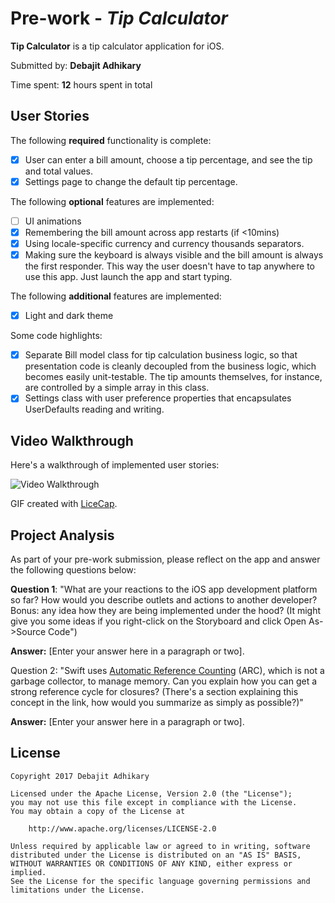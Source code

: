# Pre-work - *Tip Calculator*

**Tip Calculator** is a tip calculator application for iOS.

Submitted by: **Debajit Adhikary**

Time spent: **12** hours spent in total

## User Stories

The following **required** functionality is complete:

* [x] User can enter a bill amount, choose a tip percentage, and see the tip and total values.
* [x] Settings page to change the default tip percentage.

The following **optional** features are implemented:
* [ ] UI animations
* [x] Remembering the bill amount across app restarts (if <10mins)
* [x] Using locale-specific currency and currency thousands separators.
* [x] Making sure the keyboard is always visible and the bill amount is always the first responder. This way the user doesn't have to tap anywhere to use this app. Just launch the app and start typing.

The following **additional** features are implemented:
- [x] Light and dark theme

Some code highlights:
- [x] Separate Bill model class for tip calculation business logic, so that presentation code is cleanly decoupled from the business logic, which becomes easily unit-testable. The tip amounts themselves, for instance, are controlled by a simple array in this class.
- [x] Settings class with user preference properties that encapsulates UserDefaults reading and writing.

## Video Walkthrough

Here's a walkthrough of implemented user stories:

<img src="http://i.imgur.com/vDmZizI.gif" title='Video Walkthrough' width='' alt='Video Walkthrough' />

GIF created with [LiceCap](http://www.cockos.com/licecap/).


## Project Analysis

As part of your pre-work submission, please reflect on the app and answer the following questions below:

**Question 1**: "What are your reactions to the iOS app development
platform so far? How would you describe outlets and actions to another
developer? Bonus: any idea how they are being implemented under the
hood? (It might give you some ideas if you right-click on the
Storyboard and click Open As->Source Code")

**Answer:** [Enter your answer here in a paragraph or two].

Question 2: "Swift
uses
[Automatic Reference Counting](https://developer.apple.com/library/content/documentation/Swift/Conceptual/Swift_Programming_Language/AutomaticReferenceCounting.html#//apple_ref/doc/uid/TP40014097-CH20-ID49) (ARC),
which is not a garbage collector, to manage memory. Can you explain
how you can get a strong reference cycle for closures? (There's a
section explaining this concept in the link, how would you summarize
as simply as possible?)"

**Answer:** [Enter your answer here in a paragraph or two].


## License

    Copyright 2017 Debajit Adhikary

    Licensed under the Apache License, Version 2.0 (the "License");
    you may not use this file except in compliance with the License.
    You may obtain a copy of the License at

        http://www.apache.org/licenses/LICENSE-2.0

    Unless required by applicable law or agreed to in writing, software
    distributed under the License is distributed on an "AS IS" BASIS,
    WITHOUT WARRANTIES OR CONDITIONS OF ANY KIND, either express or implied.
    See the License for the specific language governing permissions and
    limitations under the License.
